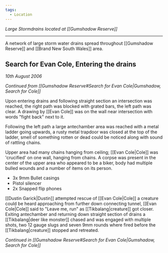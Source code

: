 ```yaml
---
tags:
  - Location
---
```

*Large Stormdrains located at [[Gumshadow Reserve]]*

---
A network of large storm water drains spread throughout [[Gumshadow Reserve]] and [[Brand New South Wales]] area.

## Search for Evan Cole, Entering the drains
*10th August 2006*

*Continued from [[Gumshadow Reserve#Search for Evan Cole|Gumshadow, Search for Cole]]*

Upon entering drains and following straight section an intersection was reached, the right path was blocked with grated bars, the left path was clear.
A drawing by [[Evan Cole]] was on the wall near intersection with words "fight back" next to it.

Following the left path a large antechamber area was reached with a metal ladder going upwards, a rusty metal trapdoor was closed at the top of the ladder, smell of something rotten or dead could be noticed along with sound of rattling chains.

Upper area had many chains hanging from ceiling; [[Evan Cole|Cole]] was 'crucified' on one wall, hanging from chains. A corpse was present in the center of the upper area who appeared to be a biker, body had multiple bulled wounds and a number of items on its person.
- 3x 9mm Bullet casings
- Pistol silencer
- 2x Snapped flip phones

[[Dustin Garick|Dustin]] attempted rescue of [[Evan Cole|Cole]] a creature could be heard approaching from further down connecting tunnel, [[Evan Cole|Cole]] said to "Leave me, run" as [[Tikbalang|creature]] got closer.
Exiting antechamber and returning down straight section of drains a [[Tikbalang|deer like monster]] chased and was engaged with multiple shots, two 12 gauge slugs and seven 9mm rounds where fired before the [[Tikbalang|creature]] stopped and retreated.

*Continued in [[Gumshadow Reserve#Search for Evan Cole|Gumshadow, Search for Cole]]*